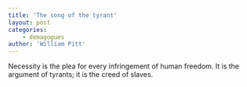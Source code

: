 ```yaml
---
title: 'The song of the tyrant'
layout: post
categories:
    - demagogues
author: 'William Pitt'
---
```


Necessity is the plea for every infringement of human freedom. It is the argument of tyrants; it is the creed of slaves.